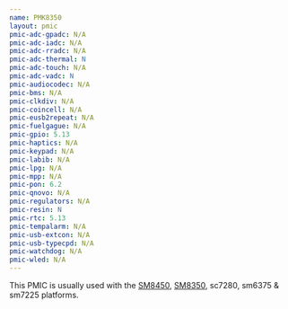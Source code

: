 ```yaml
---
name: PMK8350
layout: pmic
pmic-adc-gpadc: N/A
pmic-adc-iadc: N/A
pmic-adc-rradc: N/A
pmic-adc-thermal: N
pmic-adc-touch: N/A
pmic-adc-vadc: N
pmic-audiocodec: N/A
pmic-bms: N/A
pmic-clkdiv: N/A
pmic-coincell: N/A
pmic-eusb2repeat: N/A
pmic-fuelgague: N/A
pmic-gpio: 5.13
pmic-haptics: N/A
pmic-keypad: N/A
pmic-labib: N/A
pmic-lpg: N/A
pmic-mpp: N/A
pmic-pon: 6.2
pmic-qnovo: N/A
pmic-regulators: N/A
pmic-resin: N
pmic-rtc: 5.13
pmic-tempalarm: N/A
pmic-usb-extcon: N/A
pmic-usb-typecpd: N/A
pmic-watchdog: N/A
pmic-wled: N/A
---
```

This PMIC is usually used with the [SM8450](../soc/sm8450), [SM8350](../soc/sm8350), sc7280, sm6375 & sm7225 platforms.
